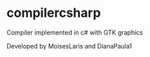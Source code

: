 # compilercsharp
Compiler implemented in c# with GTK graphics

Developed by MoisesLaris and DianaPaula1
